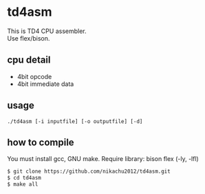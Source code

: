 # td4asm
This is TD4 CPU assembler.  
Use flex/bison.

## cpu detail
- 4bit opcode
- 4bit immediate data

## usage
```
./td4asm [-i inputfile] [-o outputfile] [-d]
```

## how to compile
You must install gcc, GNU make.
Require library: bison flex (-ly, -lfl)
```sh
$ git clone https://github.com/nikachu2012/td4asm.git
$ cd td4asm
$ make all
```
